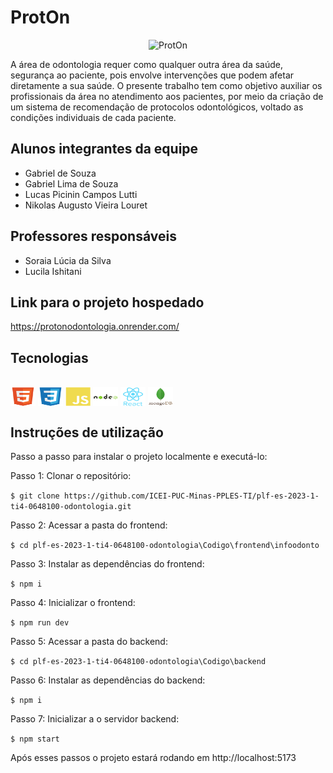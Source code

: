 # ProtOn

<p align="center">
  <img src="https://github.com/ICEI-PUC-Minas-PPLES-TI/plf-es-2023-1-ti4-0648100-odontologia/assets/90854484/e2006291-813c-4116-aa4f-9a4ce2878a47" alt="ProtOn">
</p>

A área de odontologia requer como qualquer outra área da saúde, segurança ao paciente, pois envolve intervenções que podem afetar diretamente a sua saúde. O presente trabalho tem como objetivo auxiliar os profissionais da área no atendimento aos pacientes, por meio da criação de um sistema de recomendação de protocolos odontológicos, voltado as condições individuais de cada paciente.

## Alunos integrantes da equipe

* Gabriel de Souza
* Gabriel Lima de Souza
* Lucas Picinin Campos Lutti
* Nikolas Augusto Vieira Louret

## Professores responsáveis

* Soraia Lúcia da Silva
* Lucila Ishitani

## Link para o projeto hospedado

https://protonodontologia.onrender.com/

## Tecnologias

<div style="display: inline_block"><br>
  <img align="center" alt="HTML" height="30" width="40" src="https://raw.githubusercontent.com/devicons/devicon/master/icons/html5/html5-original.svg">
  <img align="center" alt="CSS" height="30" width="40" src="https://raw.githubusercontent.com/devicons/devicon/master/icons/css3/css3-original.svg">
  <img align="center" alt="JS" height="30" width="40" src="https://raw.githubusercontent.com/devicons/devicon/master/icons/javascript/javascript-plain.svg">
  <img align="center" alt="NodeJS" height="30" width="40" src="https://raw.githubusercontent.com/devicons/devicon/master/icons/nodejs/nodejs-original-wordmark.svg">
  <img align="center" alt="React" height="30" width="40" src="https://raw.githubusercontent.com/devicons/devicon/master/icons/react/react-original-wordmark.svg">
  <img align="center" alt="MongoDB" height="30" width="40" src="https://raw.githubusercontent.com/devicons/devicon/master/icons/mongodb/mongodb-original-wordmark.svg">
</div>

## Instruções de utilização

Passo a passo para instalar o projeto localmente e executá-lo:

Passo 1: Clonar o repositório:

`$ git clone https://github.com/ICEI-PUC-Minas-PPLES-TI/plf-es-2023-1-ti4-0648100-odontologia.git`

Passo 2: Acessar a pasta do frontend:

`$ cd plf-es-2023-1-ti4-0648100-odontologia\Codigo\frontend\infoodonto`
 
Passo 3: Instalar as dependências do frontend:

`$ npm i`

Passo 4: Inicializar o frontend:

`$ npm run dev`

Passo 5: Acessar a pasta do backend:

`$ cd plf-es-2023-1-ti4-0648100-odontologia\Codigo\backend`
 
Passo 6: Instalar as dependências do backend:

`$ npm i`

Passo 7: Inicializar a o servidor backend:

`$ npm start`

Após esses passos o projeto estará rodando em http://localhost:5173
